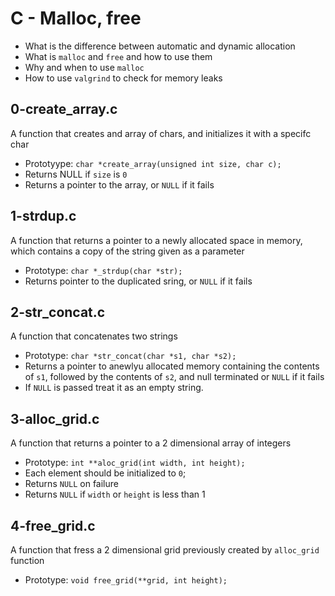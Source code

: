 # C - Malloc, free
  - What is the difference between automatic and dynamic allocation
  - What is `malloc` and `free` and how to use them
  - Why and when to use `malloc`
  - How to use `valgrind` to check for memory leaks

## 0-create_array.c
   A function that creates and array of chars, and initializes it with a specifc char
   - Prototyype: `char *create_array(unsigned int size, char c);`
   - Returns NULL if `size` is `0`
   - Returns a pointer to the array, or `NULL` if it fails

## 1-strdup.c
   A function that returns a pointer to a newly allocated space in memory,
   which contains a copy of the string given as a parameter
   - Prototype: `char *_strdup(char *str);`
   - Returns pointer to the duplicated sring, or `NULL` if it fails

## 2-str_concat.c
   A function that concatenates two strings
   - Prototype: `char *str_concat(char *s1, char *s2);`
   - Returns a pointer to anewlyu allocated memory containing the contents of `s1`,
   followed by the contents of `s2`, and null terminated or `NULL` if it fails
   - If `NULL` is passed treat it as an empty string.

## 3-alloc_grid.c
   A function that returns a pointer to a 2 dimensional array of integers
   - Prototype: `int **aloc_grid(int width, int height);`
   - Each element should be initialized to `0`;
   - Returns `NULL` on failure
   - Returns `NULL` if `width` or `height` is less than 1

## 4-free_grid.c
   A function that fress a 2 dimensional grid previously created by `alloc_grid` function
   - Prototype: `void free_grid(**grid, int height);`